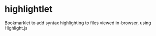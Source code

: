 highlightlet
============

Bookmarklet to add syntax highlighting to files viewed in-browser, using Highlight.js